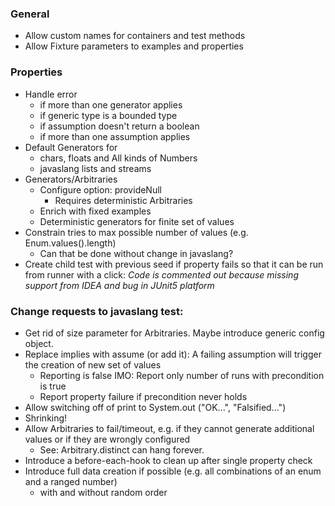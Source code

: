 ### General

- Allow custom names for containers and test methods
- Allow Fixture parameters to examples and properties

### Properties

- Handle error 
  - if more than one generator applies
  - if generic type is a bounded type
  - if assumption doesn't return a boolean
  - if more than one assumption applies
- Default Generators for
  - chars, floats and All kinds of Numbers
  - javaslang lists and streams
- Generators/Arbitraries
  - Configure option: provideNull
    - Requires deterministic Arbitraries
  - Enrich with fixed examples
  - Deterministic generators for finite set of values
- Constrain tries to max possible number of values (e.g. Enum.values().length)
  - Can that be done without change in javaslang?
- Create child test with previous seed if property fails so that it can be run from runner with a click:
  _Code is commented out because missing support from IDEA and bug in JUnit5 platform_


### Change requests to javaslang test:

- Get rid of size parameter for Arbitraries. Maybe introduce generic config object.
- Replace implies with assume (or add it): A failing assumption will trigger the creation of new set of values 
  - Reporting is false IMO: Report only number of runs with precondition is true
  - Report property failure if precondition never holds
- Allow switching off of print to System.out ("OK...", "Falsified...") 
- Shrinking!
- Allow Arbitraries to fail/timeout, e.g. if they cannot generate additional values or if they are wrongly configured
  - See: Arbitrary.distinct can hang forever.
- Introduce a before-each-hook to clean up after single property check
- Introduce full data creation if possible (e.g. all combinations of an enum and a ranged number)
  - with and without random order
